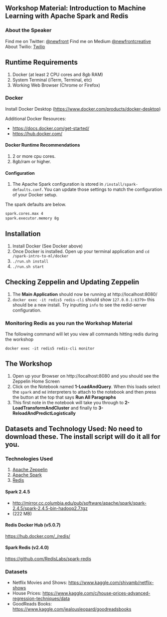 ## Workshop Material: Introduction to Machine Learning with Apache Spark and Redis

### About the Speaker
Find me on Twitter: [@newfront](https://twitter.com/newfront)
Find me on Medium [@newfrontcreative](https://medium.com/@newfrontcreative)
About Twilio: [Twilio](https://twilio.com)

## Runtime Requirements
1. Docker (at least 2 CPU cores and 8gb RAM)
2. System Terminal (iTerm, Terminal, etc)
3. Working Web Browser (Chrome or Firefox)


### Docker
Install Docker Desktop (https://www.docker.com/products/docker-desktop)

Additional Docker Resources:
* https://docs.docker.com/get-started/
* https://hub.docker.com/

#### Docker Runtime Recommendations
1. 2 or more cpu cores.
2. 8gb/ram or higher.

#### Configuration
1. The Apache Spark configuration is stored in `/install/spark-defaults.conf`. You can update those settings to match the configuration of your Docker setup.

The spark defaults are below.
~~~bash
spark.cores.max 4
spark.executor.memory 8g
~~~

## Installation
1. Install Docker (See Docker above)
2. Once Docker is installed. Open up your terminal application and `cd /spark-intro-to-ml/docker`
3. `./run.sh install`
4. `./run.sh start`

## Checking Zeppelin and Updating Zeppelin
1. The **Main Application** should now be running at http://localhost:8080/
2. `docker exec -it redis5 redis-cli` should show `127.0.0.1:6379>` this should be a new install. Try inputting `info` to see the redid-server configuration.

### Monitoring Redis as you run the Workshop Material
The following command will let you view all commands hitting redis during the workshop
~~~
docker exec -it redis5 redis-cli monitor
~~~

## The Workshop
1. Open up your Browser on http://localhost:8080 and you should see the Zeppelin Home Screen
2. Click on the Notebook named **1-LoadAndQuery**. When this loads select the `spark` and `md` interpreters to attach to the notebook and then press the button at the top that says **Run All Paragraphs**
3. This first note in the notebook will take you through to **2-LoadTransformAndCluster** and finally to **3-ReloadAndPredictLogistically**



## Datasets and Technology Used: No need to download these. The install script will do it all for you.

### Technologies Used
1. [Apache Zeppelin](https://zeppelin.apache.org/docs/latest/interpreter/spark.html)
2. [Apache Spark](http://spark.apache.org/)
3. [Redis](https://redis.io/)

#### Spark 2.4.5
- http://mirror.cc.columbia.edu/pub/software/apache/spark/spark-2.4.5/spark-2.4.5-bin-hadoop2.7.tgz
- (222 MB)

#### Redis Docker Hub (v5.0.7)
https://hub.docker.com/_/redis/

#### Spark Redis (v2.4.0)
https://github.com/RedisLabs/spark-redis

### Datasets
* Netflix Movies and Shows: https://www.kaggle.com/shivamb/netflix-shows
* House Prices: https://www.kaggle.com/c/house-prices-advanced-regression-techniques/data
* GoodReads Books: https://www.kaggle.com/jealousleopard/goodreadsbooks

